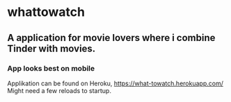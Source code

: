 # whattowatch
## A application for movie lovers where i combine Tinder with movies.
### App looks best on mobile
Applikation can be found on Heroku, https://what-towatch.herokuapp.com/
Might need a few reloads to startup.


